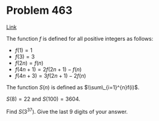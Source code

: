 # Problem 463

[Link](https://projecteuler.net/problem=463)

The function $f$ is defined for all positive integers as follows: 

*   $f(1)=1$
*   $f(3)=3$
*   $f(2n)=f(n)$
*   $f(4n + 1)=2f(2n + 1) - f(n)$
*   $f(4n + 3)=3f(2n + 1) - 2f(n)$

The function $S(n)$ is defined as $\\sum\_{i=1}^{n}f(i)$.

$S(8)=22$ and $S(100)=3604$.

Find $S(3^{37})$. Give the last $9$ digits of your answer.